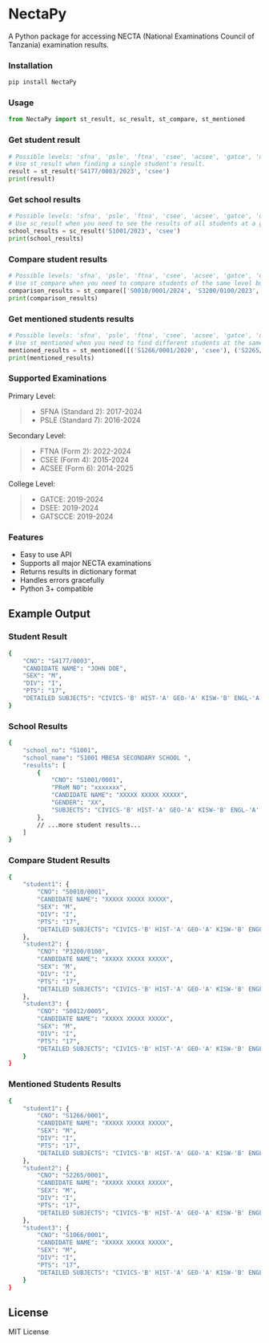# NectaPy

A Python package for accessing NECTA (National Examinations Council of Tanzania) examination results.

### Installation

```bash
pip install NectaPy
```

### Usage

```python
from NectaPy import st_result, sc_result, st_compare, st_mentioned
```

### Get student result

```python
# Possible levels: 'sfna', 'psle', 'ftna', 'csee', 'acsee', 'gatce', 'dsee', 'gatscce'
# Use st_result when finding a single student's result.
result = st_result('S4177/0003/2023', 'csee')
print(result)
```

### Get school results

```python
# Possible levels: 'sfna', 'psle', 'ftna', 'csee', 'acsee', 'gatce', 'dsee', 'gatscce'
# Use sc_result when you need to see the results of all students at a given school.
school_results = sc_result('S1001/2023', 'csee')
print(school_results)
```

### Compare student results

```python
# Possible levels: 'sfna', 'psle', 'ftna', 'csee', 'acsee', 'gatce', 'dsee', 'gatscce'
# Use st_compare when you need to compare students of the same level but from different schools or years, or the same school and year.
comparison_results = st_compare(['S0010/0001/2024', 'S3200/0100/2023', 'S0012/0005/2022'], 'csee')
print(comparison_results)
```

### Get mentioned students results

```python
# Possible levels: 'sfna', 'psle', 'ftna', 'csee', 'acsee', 'gatce', 'dsee', 'gatscce'
# Use st_mentioned when you need to find different students at the same time, who can be from different or the same year, level, or school.
mentioned_results = st_mentioned([('S1266/0001/2020', 'csee'), ('S2265/0001/2022', 'ftna'), ('S1066/0001/2017', 'csee')])
print(mentioned_results)
```

### Supported Examinations

Primary Level:

> - SFNA (Standard 2): 2017-2024
> - PSLE (Standard 7): 2016-2024

Secondary Level:

> - FTNA (Form 2): 2022-2024
> - CSEE (Form 4): 2015-2024
> - ACSEE (Form 6): 2014-2025

College Level:

> - GATCE: 2019-2024
> - DSEE: 2019-2024
> - GATSCCE: 2019-2024

### Features

- Easy to use API
- Supports all major NECTA examinations
- Returns results in dictionary format
- Handles errors gracefully
- Python 3+ compatible

## Example Output

### Student Result

```bash
{
    "CNO": "S4177/0003",
    "CANDIDATE NAME": "JOHN DOE",
    "SEX": "M",
    "DIV": "I",
    "PTS": "17",
    "DETAILED SUBJECTS": "CIVICS-'B' HIST-'A' GEO-'A' KISW-'B' ENGL-'A' PHY-'B' CHEM-'A' BIO-'B' B/MATH-'B'"
}
```

### School Results

```bash
{
    "school_no": "S1001",
    "school_name": "S1001 MBESA SECONDARY SCHOOL ",
    "results": [
        {
            "CNO": "S1001/0001",
            "PReM NO": "xxxxxxx",
            "CANDIDATE NAME": "XXXXX XXXXX XXXXX",
            "GENDER": "XX",
            "SUBJECTS": "CIVICS-'B' HIST-'A' GEO-'A' KISW-'B' ENGL-'A' PHY-'B' CHEM-'A' BIO-'B' B/MATH-'B'"
        },
        // ...more student results...
    ]
}
```

### Compare Student Results

```bash
{
    "student1": {
        "CNO": "S0010/0001",
        "CANDIDATE NAME": "XXXXX XXXXX XXXXX",
        "SEX": "M",
        "DIV": "I",
        "PTS": "17",
        "DETAILED SUBJECTS": "CIVICS-'B' HIST-'A' GEO-'A' KISW-'B' ENGL-'A' PHY-'B' CHEM-'A' BIO-'B' B/MATH-'B'"
    },
    "student2": {
        "CNO": "P3200/0100",
        "CANDIDATE NAME": "XXXXX XXXXX XXXXX",
        "SEX": "M",
        "DIV": "I",
        "PTS": "17",
        "DETAILED SUBJECTS": "CIVICS-'B' HIST-'A' GEO-'A' KISW-'B' ENGL-'A' PHY-'B' CHEM-'A' BIO-'B' B/MATH-'B'"
    },
    "student3": {
        "CNO": "S0012/0005",
        "CANDIDATE NAME": "XXXXX XXXXX XXXXX",
        "SEX": "M",
        "DIV": "I",
        "PTS": "17",
        "DETAILED SUBJECTS": "CIVICS-'B' HIST-'A' GEO-'A' KISW-'B' ENGL-'A' PHY-'B' CHEM-'A' BIO-'B' B/MATH-'B'"
    }
}
```

### Mentioned Students Results

```bash
{
    "student1": {
        "CNO": "S1266/0001",
        "CANDIDATE NAME": "XXXXX XXXXX XXXXX",
        "SEX": "M",
        "DIV": "I",
        "PTS": "17",
        "DETAILED SUBJECTS": "CIVICS-'B' HIST-'A' GEO-'A' KISW-'B' ENGL-'A' PHY-'B' CHEM-'A' BIO-'B' B/MATH-'B'"
    },
    "student2": {
        "CNO": "S2265/0001",
        "CANDIDATE NAME": "XXXXX XXXXX XXXXX",
        "SEX": "M",
        "DIV": "I",
        "PTS": "17",
        "DETAILED SUBJECTS": "CIVICS-'B' HIST-'A' GEO-'A' KISW-'B' ENGL-'A' PHY-'B' CHEM-'A' BIO-'B' B/MATH-'B'"
    },
    "student3": {
        "CNO": "S1066/0001",
        "CANDIDATE NAME": "XXXXX XXXXX XXXXX",
        "SEX": "M",
        "DIV": "I",
        "PTS": "17",
        "DETAILED SUBJECTS": "CIVICS-'B' HIST-'A' GEO-'A' KISW-'B' ENGL-'A' PHY-'B' CHEM-'A' BIO-'B' B/MATH-'B'"
    }
}
```

## License

MIT License
